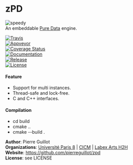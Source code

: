 # zPD   
![speedy](https://cloud.githubusercontent.com/assets/1409918/16032082/c9f14682-3202-11e6-98a9-645fb0b41304.png)  
An embeddable [Pure Data](http://msp.ucsd.edu/Pd_documentation/) engine.

[![Travis](https://img.shields.io/travis/pierreguillot/zpd.svg?label=travis)](https://travis-ci.org/pierreguillot/zpd)  
[![Appveyor](https://img.shields.io/appveyor/ci/pierreguillot/zpd.svg?label=appveyor)](https://ci.appveyor.com/project/pierreguillot/zpd/history)    
[![Coverage Status](https://img.shields.io/coveralls/pierreguillot/zpd.svg?branch=master)](https://coveralls.io/github/pierreguillot/zpd?branch=master)  
[![Documentation](https://img.shields.io/badge/docs-doxygen-blue.svg)](https://pierreguillot.github.io/zpd/)  
[![Release](https://img.shields.io/github/release/pierreguillot/zpd.svg)](https://github.com/pierreguillot/zpd/releases/latest)  
[![License](https://img.shields.io/github/license/pierreguillot/zpd.svg)](https://github.com/pierreguillot/zpd/blob/master/LICENSE)

#### Feature
- Support for multi instances.
- Thread-safe and lock-free.
- C and C++ interfaces.

#### Compilation
- cd build
- cmake ..
- cmake --build .

**Author**: Pierre Guillot  
**Organizations**: [Université Paris 8](https://www.univ-paris8.fr/) | [CICM](http://cicm.mshparisnord.org/) | [Labex Arts H2H](http://www.labex-arts-h2h.fr/)   
**Website**: https://github.com/pierreguillot/zpd   
**License**: see LICENSE
